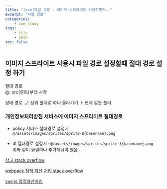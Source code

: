 ```yaml
--- 
title: "[vue]파일 경로 - 이미지 스프라이트 사용하면서.." 
excerpt: "파일 경로"
categories: 
    - vue-study
tags: 
    - file
    - path
toc: false
--- 
```

## 이미지 스프라이트 사용시 파일 경로 설정할때 절대 경로 설정 하기

절대 경로  
@: src(루트)부터 시작

상대 경로
../: 상위 폴더로 하나 올라가기
./: 현재 같은 폴더

### 개인정보처리방침 서비스에 이미지 스프라이트 절대경로

- policy 서비스 절대경로 설정시  
`@/assets/images/sprites/sprite-${basename}.png`  

- dl 절대경로 설정시
`~@/assets/images/sprites/sprite-${basename}.png`  
위와 같이 물결하나 추가해줘야 했음.. 

[참고 stack overflow](https://stackoverflow.com/questions/51621458/for-handling-assets-in-vue-js-not-working)

[webpack 정적 자산 처리 stack overflow](https://stackoverflow.com/questions/51531821/vue-cli-include-image-from-assets-folder-in-static-file#answer-52097176)

[vue.js 정적자산처리](https://vuejs-templates.github.io/webpack/static.html)

